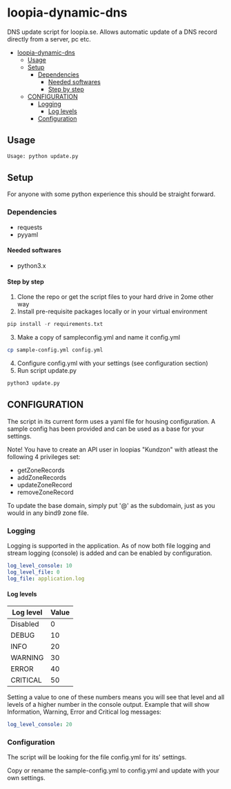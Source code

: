 # loopia-dynamic-dns

DNS update script for loopia.se. Allows automatic update of a DNS record directly from a server, pc etc.

- [loopia-dynamic-dns](#loopia-dynamic-dns)
  - [Usage](#usage)
  - [Setup](#setup)
    - [Dependencies](#dependencies)
      - [Needed softwares](#needed-softwares)
      - [Step by step](#step-by-step)
  - [CONFIGURATION](#configuration)
    - [Logging](#logging)
      - [Log levels](#log-levels)
    - [Configuration](#configuration-1)

## Usage

```python
Usage: python update.py
```

## Setup

For anyone with some python experience this should be straight forward.

### Dependencies

- requests
- pyyaml

#### Needed softwares

- python3.x

#### Step by step

1. Clone the repo or get the script files to your hard drive in 2ome other way
2. Install pre-requisite packages locally or in your virtual environment

```python
pip install -r requirements.txt
```

3. Make a copy of sampleconfig.yml and name it config.yml

```bash
cp sample-config.yml config.yml
```

4. Configure config.yml with your settings (see configuration section)
5. Run script update.py

```python
python3 update.py
```

## CONFIGURATION

The script in its current form uses a yaml file for housing configuration.
A sample config has been provided and can be used as a base for your settings.

Note! You have to create an API user in loopias "Kundzon" with atleast the following 4 privileges set:

- getZoneRecords
- addZoneRecords
- updateZoneRecord
- removeZoneRecord

To update the base domain, simply put '@' as the subdomain, just as you would in any bind9 zone file.

### Logging

Logging is supported in the application.
As of now both file logging and stream logging (console) is added and can be enabled by configuration.

```yaml
log_level_console: 10
log_level_file: 0 
log_file: application.log
```

#### Log levels

| Log level | Value |
| --------- | ----- |
| Disabled  | 0     |
| DEBUG     | 10    |
| INFO      | 20    |
| WARNING   | 30    |
| ERROR     | 40    |
| CRITICAL  | 50    |

Setting a value to one of these numbers means you will see that level and all levels of a higher number in the console output. Example that will show Information, Warning, Error and Critical log messages:

```yaml
log_level_console: 20
```

### Configuration

The script will be looking for the file config.yml for its' settings.

Copy or rename the sample-config.yml to config.yml and update with your own settings.
